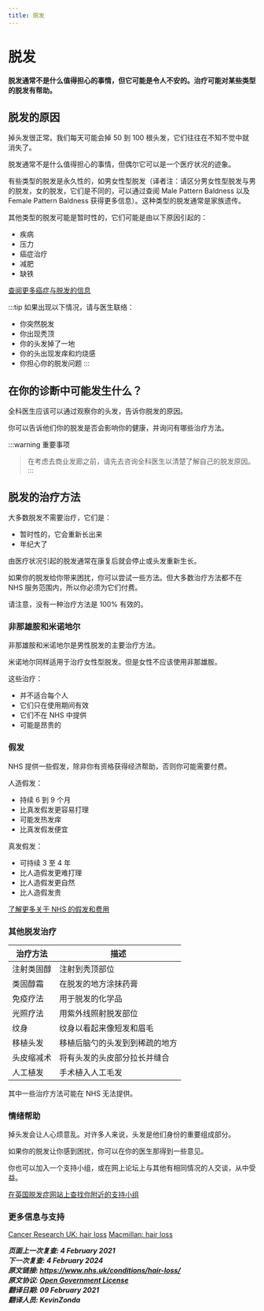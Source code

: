 ```yaml
---
title: 脱发
---
```


<!-- Hair loss -->

# 脱发

**脱发通常不是什么值得担心的事情，但它可能是令人不安的。治疗可能对某些类型的脱发有帮助。**



## 脱发的原因

掉头发很正常。我们每天可能会掉 50 到 100 根头发，它们往往在不知不觉中就消失了。

脱发通常不是什么值得担心的事情，但偶尔它可以是一个医疗状况的迹象。

有些类型的脱发是永久性的，如男女性型脱发（译者注：请区分男女性型脱发与男的脱发，女的脱发，它们是不同的，可以通过查阅 Male Pattern Baldness 以及 Female Pattern Baldness 获得更多信息）。这种类型的脱发通常是家族遗传。

其他类型的脱发可能是暂时性的，它们可能是由以下原因引起的：

- 疾病
- 压力
- 癌症治疗
- 减肥
- 缺铁

<!-- FIXME: SUB LINK -->

[查阅更多癌症与脱发的信息](chemotherapy-cancer-and-hair-loss.md)

:::tip 如果出现以下情况，请与医生联络：
 - 你突然脱发
 - 你出现秃顶
 - 你的头发掉了一地
 - 你的头出现发痒和灼烧感
 - 你担心你的脱发问题
:::


## 在你的诊断中可能发生什么？

全科医生应该可以通过观察你的头发，告诉你脱发的原因。

你可以告诉他们你的脱发是否会影响你的健康，并询问有哪些治疗方法。

:::warning 重要事项
> 在考虑去商业发廊之前，请先去咨询全科医生以清楚了解自己的脱发原因。
:::



## 脱发的治疗方法

大多数脱发不需要治疗，它们是：

- 暂时性的，它会重新长出来
- 年纪大了

由医疗状况引起的脱发通常在康复后就会停止或头发重新生长。

<!-- FIXME: 潜在的区域性内容 -->

如果你的脱发给你带来困扰，你可以尝试一些方法。但大多数治疗方法都不在 NHS 服务范围内，所以你必须为它们付费。

请注意，没有一种治疗方法是 100% 有效的。

### 非那雄胺和米诺地尔

非那雄胺和米诺地尔是男性脱发的主要治疗方法。

米诺地尔同样适用于治疗女性型脱发。但是女性不应该使用非那雄胺。

这些治疗：

- 并不适合每个人
- 它们只在使用期间有效
- 它们不在 NHS 中提供
- 可能是昂贵的

### 假发

<!-- FIXME: 潜在的区域性内容 -->

NHS 提供一些假发，除非你有资格获得经济帮助，否则你可能需要付费。

人造假发：

- 持续 6 到 9 个月
- 比真发假发更容易打理
- 可能发热发痒
- 比真发假发便宜

真发假发：

- 可持续 3 至 4 年
- 比人造假发更难打理
- 比人造假发更自然
- 比人造假发贵

<!-- FIXME: 潜在的区域性内容 -->

[了解更多关于 NHS 的假发和费用](https://www.nhs.uk/using-the-nhs/help-with-health-costs/wigs-and-fabric-supports-on-the-nhs/)

### 其他脱发治疗

| 治疗方法   | 描述                        |
| --------- | --------------------------- |
| 注射类固醇 | 注射到秃顶部位                |
| 类固醇霜   | 在脱发的地方涂抹药膏          |
| 免疫疗法   | 用于脱发的化学品              |
| 光照疗法   | 用紫外线照射脱发部位          |
| 纹身      | 纹身以看起来像短发和眉毛       |
| 移植头发   | 移植后脑勺的头发到到稀疏的地方 |
| 头皮缩减术 | 将有头发的头皮部分拉长并缝合   |
| 人工植发   | 手术植入人工毛发              |

<!-- FIXME: 潜在的区域性内容 -->

其中一些治疗方法可能在 NHS 无法提供。

### 情绪帮助

掉头发会让人心烦意乱。对许多人来说，头发是他们身份的重要组成部分。

如果你的脱发让你感到困扰，你可以在你的医生那得到一些意见。

你也可以加入一个支持小组，或在网上论坛上与其他有相同情况的人交谈，从中受益。

<!-- FIXME: 潜在的区域性内容 -->

[在英国脱发症网站上查找你附近的支持小组](https://www.alopecia.org.uk/Pages/Category/find-a-support-group?Take=10)

### 更多信息与支持

[Cancer Research UK: hair loss](https://www.cancerresearchuk.org/about-cancer/coping/physically/changes-appearance/hair-loss)
[Macmillan: hair loss](https://www.macmillan.org.uk/cancer-information-and-support/impacts-of-cancer/hair-loss)

**_页面上一次复查: 4 February 2021  
下一次复查: 4 February 2024  
原文链接: <https://www.nhs.uk/conditions/hair-loss/>  
原文协议: [Open Government License](http://www.nationalarchives.gov.uk/doc/open-government-licence/version/3/)  
翻译日期: 09 February 2021  
翻译人员: KevinZonda_**
